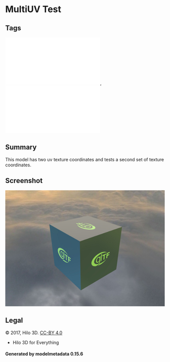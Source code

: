 # MultiUV Test

## Tags

![core](../../Models-core.md), ![testing](../../Models-testing.md)

## Summary

This model has two uv texture coordinates and tests a second set of texture coordinates.

## Screenshot

![screenshot](screenshot/screenshot.jpg)

## Legal

&copy; 2017, Hilo 3D. [CC-BY 4.0](https://creativecommons.org/licenses/by-nd/4.0/legalcode)

 - Hilo 3D for Everything

#### Generated by modelmetadata 0.15.6